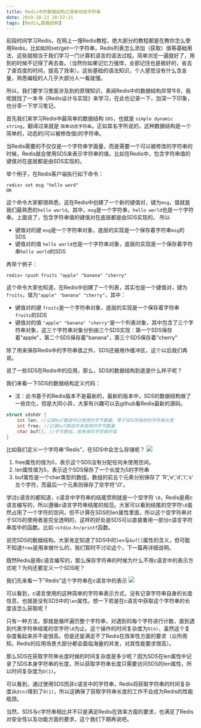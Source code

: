 ```yaml
---
title: Redis中的数据结构之简单动态字符串
date: 2019-10-23 20:57:21
tags: [Redis,数据结构]
---
```


前段时间学习Redis，在网上一搜Redis教程，绝大部分的教程都是在教你怎么使用Redis，比如如何set/get一个字符串，Redis列表怎么添加（获取）值等基础用法，这些就相当于我们学习一门计算机语言的语法过程。简单浏览一遍就好了，用到的时候不记得了再去查。（当然你如果记忆力强悍，全部记住也是极好的，省去了查百度的时间，提高了效率）。这些基础的语法知识，个人感觉没有什么含金量，熟悉编程的人几乎大部分人一看就懂。

所以，我们要学习里面涉及到的原理知识，素闻Redis中的数据结构异常牛B，我呢就找了一本书《Redis设计与实现》来学习，在此也记录一下，加深一下印象，也分享一下学习笔记。

首先我们来学习Redis中最简单的数据结构 `SDS`，也就是 `simple dynamic string`，翻译过来就是 `简单动态字符串`。正如其名字所说的，这种数据结构是一个简单的，动态的(可以被修改值)的字符串。

当Redis需要的不仅仅是一个字符串字面量，而是需要一个可以被修改的字符串的时候，Redis就会使用SDS来表示字符串的值。比如在Redis中，包含字符串值的键值对在底层都是由SDS实现的。

举个例子，在Redis客户端执行如下命令：
```shell
redis> set msg "hello word"
OK
```
这个命令大家都很熟悉，这在Redis中创建了一个新的键值对，键为`msg`，值就是我们最熟悉的`hello world`。其中，`msg`是一个字符串，`hello world`也是一个字符串。上面说了，包含字符串值的键值对在底层都是由SDS实现的。
所以
- 键值对的键 `msg`是一个字符串对象，底层的实现是一个保存着字符串`msg`的SDS
- 键值对的值 `hello world`也是一个字符串对象，底层的实现是一个保存着字符串`hello world`的SDS

再举个例子：
```shell
redis> rpush fruits "apple" "banana" "cherry"
```
这个命令大家也知道，在Redis中创建了一个列表，其实也是一个键值对，键为`fruits`，值为`"apple" "banana" "cherry"`，其中：
- 键值对的键 `fruits`是一个字符串对象，底层的实现是一个保存着字符串`fruits`的SDS
- 键值对的值 `"apple" "banana" "cherry"`是一个列表对象，其中包含了三个字符串对象，这三个字符串对象分别由三个SDS实现：第一个SDS保存着"apple"，第二个SDS保存着"banana"，第三个SDS保存着"cherry"

除了用来保存Redis中的字符串值之外，SDS还被用作缓冲区，这个以后我们再说。

说了一些SDS在Redis中的应用，那么，SDS的数据结构到底是什么样子呢？

我们来看一下SDS的数据结构定义代码：
- 注：此书基于的Redis版本不是最新的，最新的版本中，SDS的数据结构做了一些优化，但是大同小异，大家有兴趣可以去github看Redis最新的源码。
```c++
struct sdshdr {
    int len; //记录buf数组中已使用的字节数量，等于SDS所保存的字符串长度
    int free; //记录buf数组中未使用的字节数量
    char buf[]; //字节数组，用来保存字符串的值
}
```

比如我们定义一个字符串“Redis”，在SDS中会怎么存储呢？
![](/pic_doc/redis_sds.jpeg) 


1. free属性的值为0，表示这个SDS没有分配任何未使用空间。
2. len属性值为5，表示这个SDS保存了一个长度为5的字符串
3. buf属性是一个char类型的数组，数组的前五个元素分别保存了 'R','e','d','i','s' 五个字符，而最后一个元素则保存了空字符'\0'。

学过c语言的都知道，c语言中字符串的结尾惯例就是一个空字符 `\0`，Redis是用c语言编写的，所以遵循c语言字符串结尾的规范。大家可以看到结尾的空字符`\0`虽然占用了一个字符的空间，但不计算在SDS的len属性里面，所以这个空字符串对于SDS的使用者是完全透明的，这样的好处是SDS可以直接重用一部分c语言字符串库中的函数。比如 `<stdio.h>/printf`函数。

说完SDS的数据结构，大家肯定知道了SDS中的`len`与`buf[]`属性的含义，但可能不知道`free`是用来做什么的，我们暂时不讨论这个，下一篇再详细说明。

既然Redis是用c语言编写的，那么保存字符串的时候为什么不用c语言中的表示方式呢？为何还要定义一个SDS呢？

我们先来看一下"Redis"这个字符串在c语言中的表示
![](/pic_doc/redis_c_string.jpeg)

可以看到，c语言使用的这种简单的字符串表示方式，没有记录字符串自身的长度信息，也就是没有SDS中的`len`属性。想一下若是在c语言中获取这个字符串的长度该怎么获取呢？

只有一种方法，那就是循环遍历整个字符串，对遇到的每个字符进行计数，直到遇到代表字符串结尾的空字符`\0`为止。这个操作的时间复杂度为`O(n)`，虽然这个复杂度看起来并不是很高，但是还是满足不了Redis在效率性方面的要求（众所周知，Redis的应用场景大部分都会面临海量的并发，对其性能要求很高）。

那么SDS在获取字符串长度时候的时间复杂度是多少呢？因为SDS在len属性中记录了SDS本身字符串的长度，所以获取字符串长度只需要访问SDS的len属性，所以时间复杂度为`O(1)`。

可以看到，通过使用SDS而非c语言中的字符串，Redis将获取字符串的时间复杂度从`O(n)`降到了`O(1)`，所以这确保了获取字符串长度的工作不会成为Redis的性能瓶颈。

当然，SDS与c字符串相比并不只是满足Redis在效率方面的要求，也满足了Redis对安全性以及功能方面的要求，这个我们下期再说吧。



